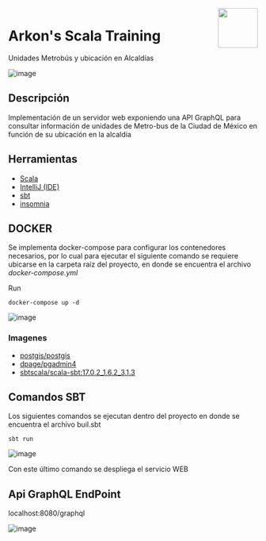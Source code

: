 <a href="https://www.arkondata.com/">
    <img src="./img/logo.jpg" align="right" height="80">
</a>

# Arkon's Scala Training

Unidades Metrobús y ubicación en Alcaldías

![image](https://github.com/Grupo-Abraxas/arkon-scalatraining/blob/tanuki-main-Training/images/graphqlApi%203.png?raw=true)

## Descripción

Implementación de un servidor web exponiendo una API GraphQL para consultar información de
unidades de Metro-bus de la Ciudad de México en función de su ubicación en la alcaldía


## Herramientas
- [Scala](https://www.scala-lang.org/2020/06/29/one-click-install.html)
- [IntelliJ (IDE)](https://www.jetbrains.com/idea/download/)
- [sbt](https://www.scala-sbt.org/)
- [insomnia](https://insomnia.rest/)




## DOCKER 

Se implementa docker-compose para configurar los contenedores necesarios,
por lo cual para ejecutar el siguiente comando
se requiere ubicarse en la carpeta raíz del proyecto, en donde se encuentra el archivo *docker-compose.yml*

Run 
```
docker-compose up -d
```
![image](https://github.com/Grupo-Abraxas/arkon-scalatraining/blob/tanuki-main-Training/images/docker-compose%20up%20-d.png?raw=true)

### Imagenes
* [postgis/postgis](https://hub.docker.com/search?q=postgis%2Fpostgis)
* [dpage/pgadmin4](https://hub.docker.com/r/dpage/pgadmin4/)
* [sbtscala/scala-sbt:17.0.2_1.6.2_3.1.3](https://hub.docker.com/r/sbtscala/scala-sbt)

## Comandos SBT
Los siguientes comandos se ejecutan dentro del proyecto  en donde se encuentra el archivo buil.sbt
```
sbt run
```
![image](https://github.com/Grupo-Abraxas/arkon-scalatraining/blob/tanuki-main-Training/images/sbt%20run.png?raw=true)


Con este último comando se despliega el servicio WEB
## Api GraphQL EndPoint
localhost:8080/graphql

![image](https://github.com/Grupo-Abraxas/arkon-scalatraining/blob/tanuki-main-Training/images/graphqlApi.png?raw=true)
